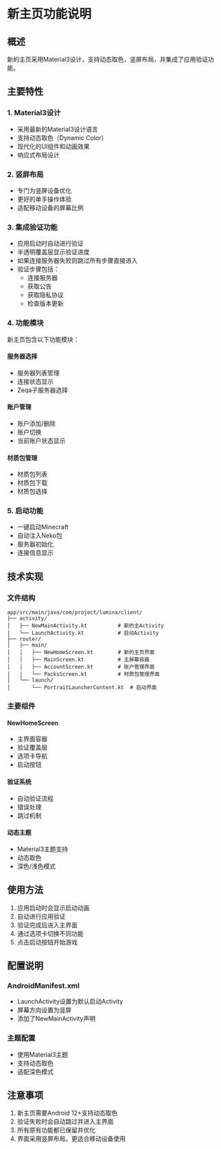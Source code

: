 # 新主页功能说明

## 概述
新的主页采用Material3设计，支持动态取色，竖屏布局，并集成了应用验证功能。

## 主要特性

### 1. Material3设计
- 采用最新的Material3设计语言
- 支持动态取色（Dynamic Color）
- 现代化的UI组件和动画效果
- 响应式布局设计

### 2. 竖屏布局
- 专门为竖屏设备优化
- 更好的单手操作体验
- 适配移动设备的屏幕比例

### 3. 集成验证功能
- 应用启动时自动进行验证
- 半透明覆盖层显示验证进度
- 如果连接服务器失败则跳过所有步骤直接进入
- 验证步骤包括：
  - 连接服务器
  - 获取公告
  - 获取隐私协议
  - 检查版本更新

### 4. 功能模块
新主页包含以下功能模块：

#### 服务器选择
- 服务器列表管理
- 连接状态显示
- Zeqa子服务器选择

#### 账户管理
- 账户添加/删除
- 账户切换
- 当前账户状态显示

#### 材质包管理
- 材质包列表
- 材质包下载
- 材质包选择

### 5. 启动功能
- 一键启动Minecraft
- 自动注入Neko包
- 服务器初始化
- 连接信息显示

## 技术实现

### 文件结构
```
app/src/main/java/com/project/lumina/client/
├── activity/
│   ├── NewMainActivity.kt          # 新的主Activity
│   └── LaunchActivity.kt           # 启动Activity
├── router/
│   ├── main/
│   │   ├── NewHomeScreen.kt        # 新的主页界面
│   │   ├── MainScreen.kt           # 主屏幕容器
│   │   ├── AccountScreen.kt        # 账户管理界面
│   │   └── PacksScreen.kt          # 材质包管理界面
│   └── launch/
│       └── PortraitLauncherContent.kt  # 启动界面
```

### 主要组件

#### NewHomeScreen
- 主界面容器
- 验证覆盖层
- 选项卡导航
- 启动按钮

#### 验证系统
- 自动验证流程
- 错误处理
- 跳过机制

#### 动态主题
- Material3主题支持
- 动态取色
- 深色/浅色模式

## 使用方法

1. 应用启动时会显示启动动画
2. 自动进行应用验证
3. 验证完成后进入主界面
4. 通过选项卡切换不同功能
5. 点击启动按钮开始游戏

## 配置说明

### AndroidManifest.xml
- LaunchActivity设置为默认启动Activity
- 屏幕方向设置为竖屏
- 添加了NewMainActivity声明

### 主题配置
- 使用Material3主题
- 支持动态取色
- 适配深色模式

## 注意事项

1. 新主页需要Android 12+支持动态取色
2. 验证失败时会自动跳过并进入主界面
3. 所有原有功能都已保留并优化
4. 界面采用竖屏布局，更适合移动设备使用 